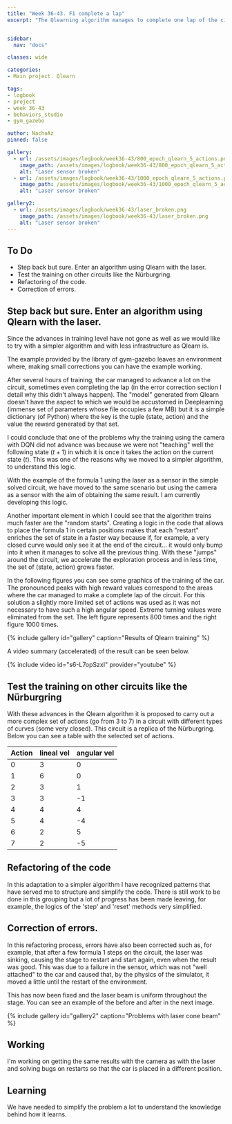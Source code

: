 ```yaml
---
title: "Week 36-43. F1 complete a lap"
excerpt: "The Qlearning algorithm manages to complete one lap of the circuit."


sidebar:
  nav: "docs"

classes: wide

categories:
- Main project. Qlearn

tags:
- logbook
- project
- week 36-43
- behaviors_studio
- gym_gazebo

author: NachoAz
pinned: false

gallery:
  - url: /assets/images/logbook/week36-43/800_epoch_qlearn_5_actions.png
    image_path: /assets/images/logbook/week36-43/800_epoch_qlearn_5_actions.png
    alt: "Laser sensor broken"
  - url: /assets/images/logbook/week36-43/1000_epoch_qlearn_5_actions.png
    image_path: /assets/images/logbook/week36-43/1000_epoch_qlearn_5_actions.png
    alt: "Laser sensor broken"

gallery2:
  - url: /assets/images/logbook/week36-43/laser_broken.png
    image_path: /assets/images/logbook/week36-43/laser_broken.png
    alt: "Laser sensor broken"
---
```


## To Do

- Step back but sure. Enter an algorithm using Qlearn with the laser.
- Test the training on other circuits like the Nürburgring.
- Refactoring of the code.
- Correction of errors.

## Step back but sure. Enter an algorithm using Qlearn with the laser.

Since the advances in training level have not gone as well as we would like to try with a simpler algorithm and with less infrastructure as Qlearn is.

The example provided by the library of gym-gazebo leaves an environment where, making small corrections you can have the example working.

After several hours of training, the car managed to advance a lot on the circuit, sometimes even completing the lap (in the error correction section I detail why this didn't always happen). The "model" generated from Qlearn doesn't have the aspect to which we would be accustomed in Deeplearning (immense set of parameters whose file occupies a few MB) but it is a simple dictionary (of Python) where the key is the tuple (state, action) and the value the reward generated by that set.

I could conclude that one of the problems why the training using the camera with DQN did not advance was because we were not "teaching" well the following state $(t+1)$ in which it is once it takes the action on the current state $(t)$. This was one of the reasons why we moved to a simpler algorithm, to understand this logic.

With the example of the formula 1 using the laser as a sensor in the simple solved circuit, we have moved to the same scenario but using the camera as a sensor with the aim of obtaining the same result. I am currently developing this logic.

Another important element in which I could see that the algorithm trains much faster are the "random starts". Creating a logic in the code that allows to place the formula 1 in certain positions makes that each "restart" enriches the set of state in a faster way because if, for example, a very closed curve would only see it at the end of the circuit... it would only bump into it when it manages to solve all the previous thing. With these "jumps" around the circuit, we accelerate the exploration process and in less time, the set of (state, action) grows faster.

In the following figures you can see some graphics of the training of the car. The pronounced peaks with high reward values correspond to the areas where the car managed to make a complete lap of the circuit. For this solution a slightly more limited set of actions was used as it was not necessary to have such a high angular speed. Extreme turning values were eliminated from the set. The left figure represents 800 times and the right figure 1000 times.

{% include gallery id="gallery" caption="Results of Qlearn training" %}

A video summary (accelerated) of the result can be seen below.

{% include video id="s6-L7opSzxI" provider="youtube" %}

## Test the training on other circuits like the Nürburgring

With these advances in the Qlearn algorithm it is proposed to carry out a more complex set of actions (go from 3 to 7) in a circuit with different types of curves (some very closed). This circuit is a replica of the Nürburgring. Below you can see a table with the selected set of actions.

| Action | lineal vel | angular vel |
| ------ | ----------- | ------------ |
| 0      | 3           | 0            |
| 1      | 6           | 0            |
| 2      | 3           | 1            |
| 3      | 3           | -1           |
| 4      | 4           | 4            |
| 5      | 4           | -4           |
| 6      | 2           | 5            |
| 7      | 2           | -5           |

## Refactoring of the code

In this adaptation to a simpler algorithm I have recognized patterns that have served me to structure and simplify the code. There is still work to be done in this grouping but a lot of progress has been made leaving, for example, the logics of the 'step' and 'reset' methods very simplified.

## Correction of errors.

In this refactoring process, errors have also been corrected such as, for example, that after a few formula 1 steps on the circuit, the laser was sinking, causing the stage to restart and start again, even when the result was good. This was due to a failure in the sensor, which was not "well attached" to the car and caused that, by the physics of the simulator, it moved a little until the restart of the environment.

This has now been fixed and the laser beam is uniform throughout the stage. You can see an example of the before and after in the next image.

{% include gallery id="gallery2" caption="Problems with laser cone beam" %}

## Working

I'm working on getting the same results with the camera as with the laser and solving bugs on restarts so that the car is placed in a different position.

## Learning

We have needed to simplify the problem a lot to understand the knowledge behind how it learns.